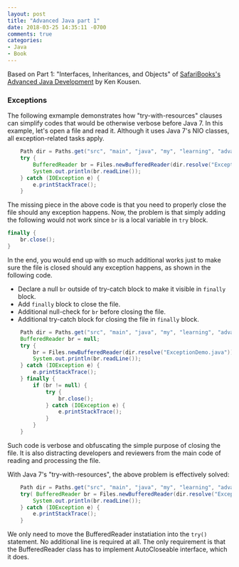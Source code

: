 ```yaml
---
layout: post
title: "Advanced Java part 1"
date: 2018-03-25 14:35:11 -0700
comments: true
categories: 
- Java
- Book
---
```


Based on Part 1: "Interfaces, Inheritances, and Objects" of [SafariBooks's Advanced Java Development](https://www.safaribooksonline.com/library/view/advanced-java-development/9781491960400/video247566.html)
by Ken Kousen.

<!--more-->

### Exceptions

The following exmample demonstrates how "try-with-resources" clauses can simplify codes that would be otherwise verbose before Java 7.
In this example, let's open a file and read it.
Although it uses Java 7's NIO classes, all exception-related tasks apply.

``` java 
    Path dir = Paths.get("src", "main", "java", "my", "learning", "advanced", "one");
    try {
        BufferedReader br = Files.newBufferedReader(dir.resolve("ExceptionDemo.java"));
        System.out.println(br.readLine());
    } catch (IOException e) {
        e.printStackTrace();
    }
```

The missing piece in the above code is that you need to properly close the file should any exception happens.
Now, the problem is that simply adding the following would not work since `br` is a local variable in `try` block.

``` java
finally {
    br.close();
}
```

In the end, you would end up with so much additional works just to make sure the file is closed should any exception happens, as shown in the following code.

* Declare a null `br` outside of try-catch block to make it visible in `finally` block.
* Add `finally` block to close the file.
* Additional null-check for `br` before closing the file.
* Additional try-catch block for closing the file in `finally` block.

``` java
    Path dir = Paths.get("src", "main", "java", "my", "learning", "advanced", "one");
    BufferedReader br = null;
    try {
        br = Files.newBufferedReader(dir.resolve("ExceptionDemo.java"));
        System.out.println(br.readLine());
    } catch (IOException e) {
        e.printStackTrace();
    } finally {
        if (br != null) {
            try {
                br.close();
            } catch (IOException e) {
                e.printStackTrace();
            }
        }
    }
```

Such code is verbose and obfuscating the simple purpose of closing the file.
It is also distracting developers and reviewers from the main code of reading and processing the file.

With Java 7's "try-with-resources", the above problem is effectively solved:

``` java
    Path dir = Paths.get("src", "main", "java", "my", "learning", "advanced", "one");
    try( BufferedReader br = Files.newBufferedReader(dir.resolve("ExceptionDemo.java")) ) {
        System.out.println(br.readLine());
    } catch (IOException e) {
        e.printStackTrace();
    }
```

We only need to move the BufferedReader instatiation into the `try()` statement.
No additional line is required at all.
The only requirement is that the BufferedReader class has to implement AutoCloseable interface, which it does.


